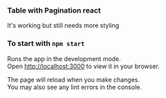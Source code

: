<h3>Table with Pagination react</h3>

 <p>It's working but still needs more styling</p>
 



### To start with `npm start`

Runs the app in the development mode.\
Open [http://localhost:3000](http://localhost:3000) to view it in your browser.

The page will reload when you make changes.\
You may also see any lint errors in the console.


 <html>                   
 <head>                    
 
  <link rel='stylesheet' href='https://cdnjs.cloudflare.com/ajax/libs/font-awesome/4.7.0/css/font-awesome.min.css'>    
 </head>    
 <body>      
  <i class='fa fa-github'></i> 
 </body>               
</html>                    
  
